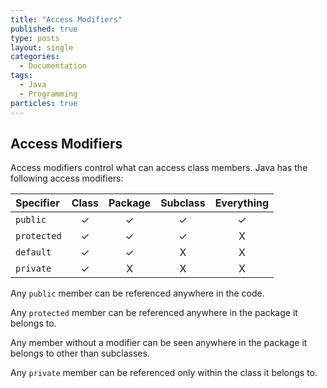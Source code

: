 ```yaml
---
title: "Access Modifiers"
published: true
type: posts
layout: single
categories:
  - Documentation
tags:
  - Java
  - Programming
particles: true
---
```


## Access Modifiers

Access modifiers control what can access class members. Java has the following access modifiers:

|Specifier|Class|Package|Subclass|Everything|
|:---|:---:|:---:|:---:|:---:|
|`public`|✓|✓|✓|✓|
|`protected`|✓|✓|✓|X|
|`default`|✓|✓|X|X|
|`private`|✓|X|X|X|

Any `public` member can be referenced anywhere in the code.

Any `protected` member can be referenced anywhere in the package it belongs to.

Any member without a modifier can be seen anywhere in the package it belongs to other than subclasses.

Any `private` member can be referenced only within the class it belongs to.
